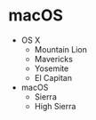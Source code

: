 # macOS

- OS X
    - Mountain Lion
    - Mavericks
    - Yosemite
    - El Capitan
- macOS
    - Sierra
    - High Sierra